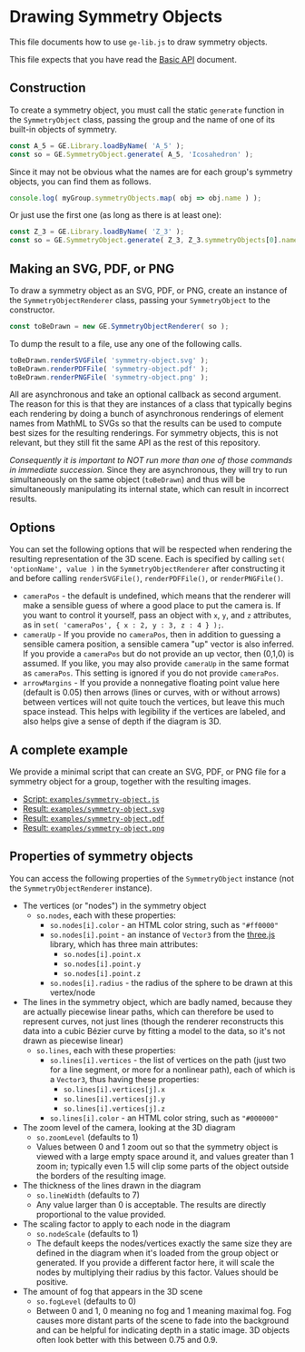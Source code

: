 
# Drawing Symmetry Objects

This file documents how to use `ge-lib.js` to draw symmetry objects.

This file expects that you have read the
[Basic API](basic-api.md) document.

## Construction

To create a symmetry object, you must call the static `generate` function in
the `SymmetryObject` class, passing the group and the name of one of its
built-in objects of symmetry.

```js
const A_5 = GE.Library.loadByName( 'A_5' );
const so = GE.SymmetryObject.generate( A_5, 'Icosahedron' );
```

Since it may not be obvious what the names are for each group's symmetry
objects, you can find them as follows.

```js
console.log( myGroup.symmetryObjects.map( obj => obj.name ) );
```

Or just use the first one (as long as there is at least one):

```js
const Z_3 = GE.Library.loadByName( 'Z_3' );
const so = GE.SymmetryObject.generate( Z_3, Z_3.symmetryObjects[0].name );
```

## Making an SVG, PDF, or PNG

To draw a symmetry object as an SVG, PDF, or PNG, create an instance of the
`SymmetryObjectRenderer` class, passing your `SymmetryObject` to the
constructor.

```js
const toBeDrawn = new GE.SymmetryObjectRenderer( so );
```

To dump the result to a file, use any one of the following calls.

```js
toBeDrawn.renderSVGFile( 'symmetry-object.svg' );
toBeDrawn.renderPDFFile( 'symmetry-object.pdf' );
toBeDrawn.renderPNGFile( 'symmetry-object.png' );
```

All are asynchronous and take an optional callback as second argument. The
reason for this is that they are instances of a class that typically begins
each rendering by doing a bunch of asynchronous renderings of element names
from MathML to SVGs so that the results can be used to compute best sizes
for the resulting renderings.  For symmetry objects, this is not relevant,
but they still fit the same API as the rest of this repository.

*Consequently it is important to NOT run more than one of those commands in
immediate succession.*  Since they are asynchronous, they will try to run
simultaneously on the same object (`toBeDrawn`) and thus will be
simultaneously manipulating its internal state, which can result in
incorrect results.

## Options

You can set the following options that will be respected when rendering the
resulting representation of the 3D scene.  Each is specified by calling
`set( 'optionName', value )` in the `SymmetryObjectRenderer` after
constructing it and before calling `renderSVGFile()`, `renderPDFFile()`, or
`renderPNGFile()`.

 * `cameraPos` - the default is undefined, which means that the renderer
   will make a sensible guess of where a good place to put the camera is.
   If you want to control it yourself, pass an object with `x`, `y`, and `z`
   attributes, as in `set( 'cameraPos', { x : 2, y : 3, z : 4 } );`.
 * `cameraUp` - If you provide no `cameraPos`, then in addition to guessing a
   sensible camera position, a sensible camera "up" vector is also inferred.
   If you provide a `cameraPos` but do not provide an up vector, then
   (0,1,0) is assumed.  If you like, you may also provide `cameraUp` in the
   same format as `cameraPos`.  This setting is ignored if you do not provide
   `cameraPos`.
 * `arrowMargins` - If you provide a nonnegative floating point value here
   (default is 0.05) then arrows (lines or curves, with or without arrows)
   between vertices will not quite touch the vertices, but leave this much
   space instead.  This helps with legibility if the vertices are labeled,
   and also helps give a sense of depth if the diagram is 3D.

## A complete example

We provide a minimal script that can create an SVG, PDF, or PNG file for a
symmetry object for a group, together with the resulting images.

 * [Script: `examples/symmetry-object.js`](../examples/symmetry-object.js)
 * [Result: `examples/symmetry-object.svg`](../examples/symmetry-object.svg)
 * [Result: `examples/symmetry-object.pdf`](../examples/symmetry-object.pdf)
 * [Result: `examples/symmetry-object.png`](../examples/symmetry-object.png)

## Properties of symmetry objects

You can access the following properties of the `SymmetryObject` instance
(not the `SymmetryObjectRenderer` instance).

 * The vertices (or "nodes") in the symmetry object
    * `so.nodes`, each with these properties:
       * `so.nodes[i].color` - an HTML color string, such as `"#ff0000"`
       * `so.nodes[i].point` - an instance of `Vector3` from the
         [three.js](https://threejs.org) library, which has three main
         attributes:
          * `so.nodes[i].point.x`
          * `so.nodes[i].point.y`
          * `so.nodes[i].point.z`
       * `so.nodes[i].radius` - the radius of the sphere to be drawn at
         this vertex/node
 * The lines in the symmetry object, which are badly named, because they
   are actually piecewise linear paths, which can therefore be used to
   represent curves, not just lines (though the renderer reconstructs
   this data into a cubic Bézier curve by fitting a model to the data,
   so it's not drawn as piecewise linear)
    * `so.lines`, each with these properties:
       * `so.lines[i].vertices` - the list of vertices on the path (just
         two for a line segment, or more for a nonlinear path), each of
         which is a `Vector3`, thus having these properties:
          * `so.lines[i].vertices[j].x`
          * `so.lines[i].vertices[j].y`
          * `so.lines[i].vertices[j].z`
       * `so.lines[i].color` - an HTML color string, such as `"#000000"`
 * The zoom level of the camera, looking at the 3D diagram
    * `so.zoomLevel` (defaults to 1)
    * Values between 0 and 1 zoom out so that the symmetry object is viewed
      with a large empty space around it, and values greater than 1 zoom
      in; typically even 1.5 will clip some parts of the object outside the
      borders of the resulting image.
 * The thickness of the lines drawn in the diagram
    * `so.lineWidth` (defaults to 7)
    *  Any value larger than 0 is acceptable.
       The results are directly proportional to the value provided.
 * The scaling factor to apply to each node in the diagram
    * `so.nodeScale` (defaults to 1)
    *  The default keeps the nodes/vertices exactly the same size they are
       defined in the diagram when it's loaded from the group object or
       generated.  If you provide a different factor here, it will scale the
       nodes by multiplying their radius by this factor.
       Values should be positive.
 * The amount of fog that appears in the 3D scene
    * `so.fogLevel` (defaults to 0)
    * Between 0 and 1, 0 meaning no fog and 1 meaning maximal fog.
      Fog causes more distant parts of the scene to fade into the background
      and can be helpful for indicating depth in a static image.
      3D objects often look better with this between 0.75 and 0.9.
